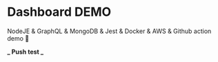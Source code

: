# Dashboard DEMO

NodeJE & GraphQL & MongoDB & Jest & Docker & AWS & Github action demo 🍭

**_ Push test _**
